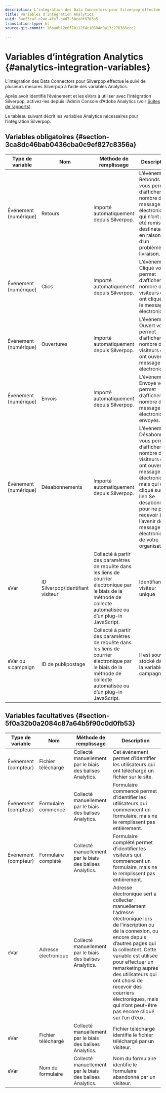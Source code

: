 ```yaml
---
description: L’intégration des Data Connectors pour Silverpop effectue le suivi de plusieurs mesures Silverpop à l’aide des variables Analytics.
title: Variables d’intégration Analytics
uuid: 3aef3caf-e24e-4fe7-b4d7-50ca0f6703b5
translation-type: ht
source-git-commit: 16ba0b12e0f70112f4c10804d0a13c278388ecc2

---
```



# Variables d’intégration Analytics {#analytics-integration-variables}

L’intégration des Data Connectors pour Silverpop effectue le suivi de plusieurs mesures Silverpop à l’aide des variables Analytics.

Après avoir identifié l’événement et les eVars à utiliser avec l’intégration Silverpop, activez-les depuis l’Admin Console d’Adobe Analytics (voir [Suites de rapports](https://docs.adobe.com/content/help/fr-FR/analytics/admin/manage-report-suites/report-suites-admin.html)).

Le tableau suivant décrit les variables Analytics nécessaires pour l’intégration Silverpop.

## Variables obligatoires {#section-3ca8dc46bab0436cba0c9ef827c8356a}

| Type de variable | Nom | Méthode de remplissage | Description |
|---|---|---|---|
| Événement (numérique) | Retours | Importé automatiquement depuis Silverpop. | L’événement Rebonds vous permet d’afficher le nombre de messages électroniques qui n’ont pas été remis aux destinataires en raison d’un problème de livraison. |
| Événement (numérique) | Clics | Importé automatiquement depuis Silverpop. | L’événement Cliqué vous permet d’afficher le nombre de visiteurs qui ont cliqué sur le message électronique. |
| Événement (numérique) | Ouvertures | Importé automatiquement depuis Silverpop. | L’événement Ouvert vous permet d’afficher le nombre de visiteurs qui ont ouvert le message électronique. |
| Événement (numérique) | Envois | Importé automatiquement depuis Silverpop. | L’événement Envoyé vous permet d’afficher le nombre de messages électroniques envoyés. |
| Événement (numérique) | Désabonnements | Importé automatiquement depuis Silverpop. | L’événement Désabonné vous permet d’afficher le nombre de visiteurs qui ont ouvert le message électronique, mais qui ont cliqué sur le lien Se désabonner pour ne plus recevoir à l’avenir de messages électroniques de votre organisation. |
| eVar | ID Silverpop/Identifiant visiteur | Collecté à partir des paramètres de requête dans les liens de courrier électronique par le biais de la méthode de collecte automatisée ou d’un plug-in JavaScript. | Identifiant visiteur unique |
| eVar ou s.campaign | ID de publipostage | Collecté à partir des paramètres de requête dans les liens de courrier électronique par le biais de la méthode de collecte automatisée ou d’un plug-in JavaScript. | Il est souvent stocké dans la variable de campagne. |

## Variables facultatives {#section-5f0a32b0a2084c87a64b5f90c0d0fb53}

| Type de variable | Nom | Méthode de remplissage | Description |
|---|---|---|---|
| Événement (compteur) | Fichier téléchargé | Collecté manuellement par le biais des balises Analytics. | Cet événement permet d’identifier les utilisateurs qui ont téléchargé un fichier sur le site. |
| Événement (compteur) | Formulaire commencé | Collecté manuellement par le biais des balises Analytics. | Formulaire commencé permet d’identifier les utilisateurs qui commencent un formulaire, mais ne le remplissent pas entièrement. |
| Événement (compteur) | Formulaire complété | Collecté manuellement par le biais des balises Analytics. | Formulaire complété permet d’identifier les visiteurs qui commencent un formulaire, mais ne le remplissent pas entièrement. |
| eVar | Adresse électronique | Collecté manuellement par le biais des balises Analytics. | Adresse électronique sert à collecter manuellement l’adresse électronique lors de l’inscription ou de la connexion, ou encore depuis d’autres pages qui la collectent. Cette variable est utilisée pour effectuer un remarketing auprès des utilisateurs qui ont choisi de recevoir des courriers électroniques, mais qui n’ont peut-être pas encore cliqué sur l’un d’eux. |
| eVar | Fichier téléchargé | Collecté manuellement par le biais des balises Analytics. | Fichier téléchargé identifie le fichier téléchargé par un visiteur. |
| eVar | Nom du formulaire | Collecté manuellement par le biais des balises Analytics. | Nom du formulaire identifie le formulaire abandonné par un visiteur. |

